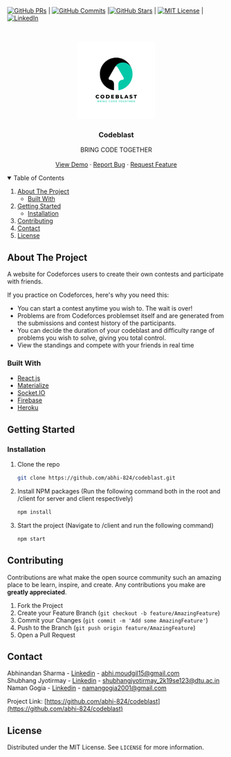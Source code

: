 <!--
*** Thanks for checking out the Best-README-Template. If you have a suggestion
*** that would make this better, please fork the repo and create a pull request
*** or simply open an issue with the tag "enhancement".
*** Thanks again! Now go create something AMAZING! :D
-->



<!-- PROJECT SHIELDS -->
<!--
*** I'm using markdown "reference style" links for readability.
*** Reference links are enclosed in brackets [ ] instead of parentheses ( ).
*** See the bottom of this document for the declaration of the reference variables
*** for contributors-url, forks-url, etc. This is an optional, concise syntax you may use.
*** https://www.markdownguide.org/basic-syntax/#reference-style-links
-->
[![GitHub PRs](https://img.shields.io/github/issues-pr/abhi-824/codeblast?style=flat&logo=github)](https://github.com/abhi-824/codeblast/pulls)  | [![GitHub Commits](https://img.shields.io/github/commit-activity/y/abhi-824/codeblast?style=flat&color=critical&logo=github)](https://github.com/abhi-824/codeblast/commits/master)  |[![GitHub Stars](https://img.shields.io/github/stars/abhi-824/codeblast?style=social)](https://github.com/abhi-824/codeblast/stargazers) | [![MIT License][license-shield]](https://github.com/abhi-824/codeblast/blob/master/LICENSE.txt) | [![LinkedIn][linkedin-shield]](https://www.linkedin.com/in/abhinandan-sharma-0a2633175/)



<!-- PROJECT LOGO -->
<br />
<p align="center">
  <a href="https://github.com/othneildrew/Best-README-Template">
    <img src="https://github.com/abhi-824/codeblast/blob/master/client/src/resources/logo_dark.png" alt="Logo" width="180" height="180">
  </a>

  <h3 align="center">Codeblast</h3>

  <p align="center">
    BRING CODE TOGETHER
    <br />
    <br />
    <a href="https://codeblast.herokuapp.com/">View Demo</a>
    ·
    <a href="https://github.com/abhi-824/codeblast/issues">Report Bug</a>
    ·
    <a href="https://github.com/abhi-824/codeblast/issues">Request Feature</a>
  </p>
</p>



<!-- TABLE OF CONTENTS -->
<details open="open">
  <summary>Table of Contents</summary>
  <ol>
    <li>
      <a href="#about-the-project">About The Project</a>
      <ul>
        <li><a href="#built-with">Built With</a></li>
      </ul>
    </li>
    <li>
      <a href="#getting-started">Getting Started</a>
      <ul>
        <li><a href="#installation">Installation</a></li>
      </ul>
    </li>
    <!--<li><a href="#roadmap">Roadmap</a></li>-->
    <li><a href="#contributing">Contributing</a></li>
    <li><a href="#contact">Contact</a></li>
    <li><a href="#license">License</a></li>
  </ol>
</details>



<!-- ABOUT THE PROJECT -->
## About The Project

A website for Codeforces users to create their own contests and participate with friends. 

If you practice on Codeforces, here's why you need this:
* You can start a contest anytime you wish to. The wait is over!
* Problems are from Codeforces problemset itself and are generated from the submissions and contest history of the participants.
* You can decide the duration of your codeblast and difficulty range of problems you wish to solve, giving you total control.
* View the standings and compete with your friends in real time


### Built With

* [React.js](https://reactjs.org/)
* [Materialize](https://materializecss.com/)
* [Socket.IO](https://socket.io/)
* [Firebase](https://firebase.google.com/)
* [Heroku](https://www.heroku.com/)



<!-- GETTING STARTED -->
## Getting Started

### Installation

1. Clone the repo
   ```sh
   git clone https://github.com/abhi-824/codeblast.git
   ```
3. Install NPM packages (Run the following command both in the root and /client for server and client respectively) 
   ```sh
   npm install
   ```
4. Start the project (Navigate to /client and run the following command) 
   ```sh
   npm start
   ```


<!-- ROADMAP -->
<!--## Roadmap

See the [open issues](https://github.com/othneildrew/Best-README-Template/issues) for a list of proposed features (and known issues).
-->


<!-- CONTRIBUTING -->
## Contributing

Contributions are what make the open source community such an amazing place to be learn, inspire, and create. Any contributions you make are **greatly appreciated**.

1. Fork the Project
2. Create your Feature Branch (`git checkout -b feature/AmazingFeature`)
3. Commit your Changes (`git commit -m 'Add some AmazingFeature'`)
4. Push to the Branch (`git push origin feature/AmazingFeature`)
5. Open a Pull Request


<!-- CONTACT -->
## Contact

Abhinandan Sharma - [Linkedin](https://www.linkedin.com/in/abhinandan-sharma-0a2633175/) - abhi.moudgil15@gmail.com
<br/>
Shubhang Jyotirmay - [Linkedin](https://www.linkedin.com/in/shubhang-jyotirmay-dtu/) - shubhangjyotirmay_2k19se123@dtu.ac.in
<br/>
Naman Gogia - [Linkedin](https://www.linkedin.com/in/namangogia/) - namangogia2001@gmail.com

Project Link: [https://github.com/abhi-824/codeblast](https://github.com/abhi-824/codeblast)

<!-- LICENSE -->
## License

Distributed under the MIT License. See `LICENSE` for more information.




<!-- MARKDOWN LINKS & IMAGES -->
<!-- https://www.markdownguide.org/basic-syntax/#reference-style-links -->
[contributors-shield]: https://img.shields.io/github/contributors/othneildrew/Best-README-Template.svg?style=for-the-badge
[contributors-url]: https://github.com/othneildrew/Best-README-Template/graphs/contributors
[forks-shield]: https://img.shields.io/github/forks/othneildrew/Best-README-Template.svg?style=for-the-badge
[forks-url]: https://github.com/othneildrew/Best-README-Template/network/members
[stars-shield]: https://img.shields.io/github/stars/othneildrew/Best-README-Template.svg?style=for-the-badge
[stars-url]: https://github.com/othneildrew/Best-README-Template/stargazers
[issues-shield]: https://img.shields.io/github/issues/othneildrew/Best-README-Template.svg?style=for-the-badge
[issues-url]: https://github.com/othneildrew/Best-README-Template/issues
[license-shield]: https://img.shields.io/github/license/othneildrew/Best-README-Template.svg?style=for-the-badge
[license-url]: https://github.com/othneildrew/Best-README-Template/blob/master/LICENSE.txt
[linkedin-shield]: https://img.shields.io/badge/-LinkedIn-black.svg?style=for-the-badge&logo=linkedin&colorB=555
[linkedin-url]: https://linkedin.com/in/othneildrew
[product-screenshot]: images/screenshot.png
